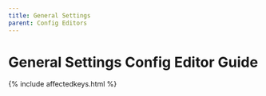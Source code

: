 ```yaml
---
title: General Settings
parent: Config Editors
---
```

# General Settings Config Editor Guide

{% include affectedkeys.html %}